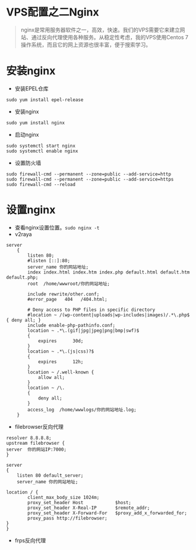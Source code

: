 # VPS配置之二Nginx

>nginx是常用服务器软件之一，高效，快速。我们的VPS需要它来建立网站、通过反向代理使用各种服务。从稳定性考虑，我的VPS使用Centos 7操作系统，而且它的网上资源也很丰富，便于搜索学习。

# 安装nginx
* 安装EPEL仓库
```
sudo yum install epel-release
```
* 安装nginx
```
sudo yum install nginx
```
* 启动nginx
```
sudo systemctl start nginx
sudo systemctl enable nginx
```
* 设置防火墙
```
sudo firewall-cmd --permanent --zone=public --add-service=http 
sudo firewall-cmd --permanent --zone=public --add-service=https
sudo firewall-cmd --reload
```
# 设置nginx
* 查看nginx设置位置。`sudo nginx -t`
* v2raya
```
server
    {
        listen 80;
        #listen [::]:80;
        server_name 你的网站地址;
        index index.html index.htm index.php default.html default.htm default.php;
        root  /home/wwwroot/你的网站地址;

        include rewrite/other.conf;
        #error_page   404   /404.html;

        # Deny access to PHP files in specific directory
        #location ~ /(wp-content|uploads|wp-includes|images)/.*\.php$ { deny all; }
        include enable-php-pathinfo.conf;
        location ~ .*\.(gif|jpg|jpeg|png|bmp|swf)$
        {
            expires      30d;
        }
        location ~ .*\.(js|css)?$
        {
            expires      12h;
        }
        location ~ /.well-known {
            allow all;
        }
        location ~ /\.
        {
            deny all;
        }
        access_log  /home/wwwlogs/你的网站地址.log;
    }

```
* filebrowser反向代理
```
resolver 8.8.8.8;
upstream filebrowser {
server  你的网站IP:7000;
}

server
{
    listen 80 default_server;
    server_name 你的网站地址;

location / {
        client_max_body_size 1024m;
        proxy_set_header Host            $host;
        proxy_set_header X-Real-IP       $remote_addr;
        proxy_set_header X-Forward-For   $proxy_add_x_forwarded_for;
        proxy_pass http://filebrowser;
}
}
```
* frps反向代理
```

```

